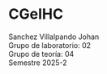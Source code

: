 # CGeIHC
Sanchez Villalpando Johan  
Grupo de laboratorio: 02  
Grupo de teoría: 04  
Semestre 2025-2  
